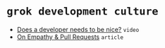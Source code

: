 # `grok development culture`

- [Does a developer needs to be nice?](https://www.youtube.com/watch?v=J9OpTNk0hYc) `video`
- [On Empathy & Pull Requests](https://slack.engineering/on-empathy-pull-requests-979e4257d158#.5q0e1ah29) `article`
